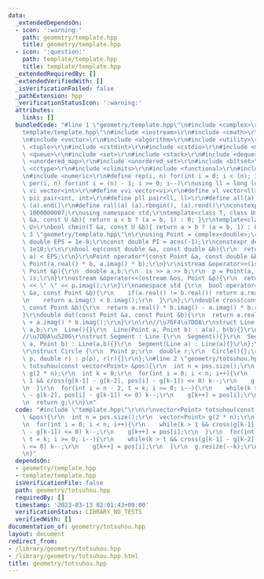 ```yaml
---
data:
  _extendedDependsOn:
  - icon: ':warning:'
    path: geometry/template.hpp
    title: geometry/template.hpp
  - icon: ':question:'
    path: template/template.hpp
    title: template/template.hpp
  _extendedRequiredBy: []
  _extendedVerifiedWith: []
  _isVerificationFailed: false
  _pathExtension: hpp
  _verificationStatusIcon: ':warning:'
  attributes:
    links: []
  bundledCode: "#line 1 \"geometry/template.hpp\"\n#include <complex>\r\n#line 1 \"\
    template/template.hpp\"\n#include <iostream>\r\n#include <cmath>\r\n#include <string>\r\
    \n#include <vector>\r\n#include <algorithm>\r\n#include <utility>\r\n#include\
    \ <tuple>\r\n#include <cstdint>\r\n#include <cstdio>\r\n#include <map>\r\n#include\
    \ <queue>\r\n#include <set>\r\n#include <stack>\r\n#include <deque>\r\n#include\
    \ <unordered_map>\r\n#include <unordered_set>\r\n#include <bitset>\r\n#include\
    \ <cctype>\r\n#include <climits>\r\n#include <functional>\r\n#include <cassert>\r\
    \n#include <numeric>\r\n#define rep(i, n) for(int i = 0; i < (n); i++)\r\n#define\
    \ per(i, n) for(int i = (n) - 1; i >= 0; i--)\r\nusing ll = long long;\r\n#define\
    \ vi vector<int>\r\n#define vvi vector<vi>\r\n#define vl vector<ll>\r\n#define\
    \ pii pair<int, int>\r\n#define pll pair<ll, ll>\r\n#define all(a) (a).begin(),\
    \ (a).end()\r\n#define rall(a) (a).rbegin(), (a).rend()\r\nconstexpr int mod =\
    \ 1000000007;\r\nusing namespace std;\r\ntemplate<class T, class U>\r\nbool chmax(T\
    \ &a, const U &b){ return a < b ? (a = b, 1) : 0; }\r\ntemplate<class T, class\
    \ U>\r\nbool chmin(T &a, const U &b){ return a > b ? (a = b, 1) : 0; }\n#line\
    \ 3 \"geometry/template.hpp\"\n\r\nusing Point = complex<double>;\r\nconstexpr\
    \ double EPS = 1e-8;\r\nconst double PI = acos(-1);\r\nconstexpr double INF =\
    \ 1e10;\r\n\r\nbool eq(const double &a, const double &b){\r\n  return fabs(b -\
    \ a) < EPS;\r\n}\r\nPoint operator*(const Point &a, const double &b){\r\n  return\
    \ Point(a.real() * b, a.imag() * b);\r\n}\r\nistream &operator>>(istream &is,\
    \ Point &p){\r\n  double a,b;\r\n  is >> a >> b;\r\n  p = Point(a, b);\r\n  return\
    \ is;\r\n}\r\nostream &operator<<(ostream &os, Point &p){\r\n  return os << p.real()\
    \ << \" \" << p.imag();\r\n}\r\nnamespace std {\r\n  bool operator<(const Point\
    \ &a, const Point &b){\r\n    if(a.real() != b.real()) return a.real() < b.real();\r\
    \n    return a.imag() < b.imag();\r\n  }\r\n};\r\ndouble cross(const Point &a,\
    \ const Point &b){\r\n  return a.real() * b.imag() - a.imag() * b.real();\r\n\
    }\r\ndouble dot(const Point &a, const Point &b){\r\n  return a.real() * b.real()\
    \ + a.imag() * b.imag();\r\n}\r\n\r\n//\u76F4\u7DDA\r\nstruct Line {\r\n  Point\
    \ a,b;\r\n  Line(){}\r\n  Line(Point a, Point b) : a(a), b(b){}\r\n};\r\n\r\n\
    //\u7DDA\u5206\r\nstruct Segment : Line {\r\n  Segment(){}\r\n  Segment(Point\
    \ a, Point b) : Line(a,b){}\r\n  Segment(Line a) : Line(a){}\r\n};\r\n\r\n//\u5186\
    \r\nstruct Circle {\r\n  Point p;\r\n  double r;\r\n  Circle(){};\r\n  Circle(Point\
    \ p, double r) : p(p), r(r){}\r\n};\n#line 2 \"geometry/totsuhou.hpp\"\n\r\nvector<Point>\
    \ totsuhou(const vector<Point> &pos){\r\n  int n = pos.size();\r\n  vector<Point>\
    \ g(2 * n);\r\n  int k = 0;\r\n  for(int i = 0; i < n; i++){\r\n    while(k >\
    \ 1 && cross(g[k-1] - g[k-2], pos[i] - g[k-1]) <= 0) k--;\r\n    g[k++] = pos[i];\r\
    \n  }\r\n  for(int i = n - 2, t = k; i >= 0; i--){\r\n    while(k > t && cross(g[k-1]\
    \ - g[k-2], pos[i] - g[k-1]) <= 0) k--;\r\n    g[k++] = pos[i];\r\n  }\r\n  g.resize(--k);\r\
    \n  return g;\r\n}\n"
  code: "#include \"template.hpp\"\r\n\r\nvector<Point> totsuhou(const vector<Point>\
    \ &pos){\r\n  int n = pos.size();\r\n  vector<Point> g(2 * n);\r\n  int k = 0;\r\
    \n  for(int i = 0; i < n; i++){\r\n    while(k > 1 && cross(g[k-1] - g[k-2], pos[i]\
    \ - g[k-1]) <= 0) k--;\r\n    g[k++] = pos[i];\r\n  }\r\n  for(int i = n - 2,\
    \ t = k; i >= 0; i--){\r\n    while(k > t && cross(g[k-1] - g[k-2], pos[i] - g[k-1])\
    \ <= 0) k--;\r\n    g[k++] = pos[i];\r\n  }\r\n  g.resize(--k);\r\n  return g;\r\
    \n}"
  dependsOn:
  - geometry/template.hpp
  - template/template.hpp
  isVerificationFile: false
  path: geometry/totsuhou.hpp
  requiredBy: []
  timestamp: '2023-03-13 02:01:43+09:00'
  verificationStatus: LIBRARY_NO_TESTS
  verifiedWith: []
documentation_of: geometry/totsuhou.hpp
layout: document
redirect_from:
- /library/geometry/totsuhou.hpp
- /library/geometry/totsuhou.hpp.html
title: geometry/totsuhou.hpp
---
```

